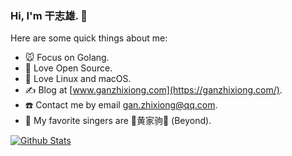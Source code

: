 ### Hi, I'm 干志雄. 👋

<!--events start -->

<!--
<a href="https://github.com/wuhan005?tab=repositories">
  <img align="right" src="https://github-readme-stats.vercel.app/api?username=ganzhixiong&theme=tokyonight&show_icons=true" width="45%" />
</a>
-->

Here are some quick things about me:

- 🐭 Focus on Golang.
- 🤝 Love Open Source.
- 🍎 Love Linux and macOS.
- ✍️ Blog at [www.ganzhixiong.com](https://ganzhixiong.com/).
- ☎️ Contact me by email <gan.zhixiong@qq.com>.
- 🤟 My favorite singers are 🎸黄家驹🎸 (Beyond).

[![Github Stats](https://github-readme-stats.vercel.app/api?username=ganzhixiong&theme=tokyonight&show_icons=true)](https://github.com/ganzhixiong)

<!--
**GanZhiXiong/ganzhixiong** is a ✨ _special_ ✨ repository because its `README.md` (this file) appears on your GitHub profile.

Here are some ideas to get you started:

- 🔭 I’m currently working on ...
- 🌱 I’m currently learning ...
- 👯 I’m looking to collaborate on ...
- 🤔 I’m looking for help with ...
- 💬 Ask me about ...
- 📫 How to reach me: ...
- 😄 Pronouns: ...
- ⚡ Fun fact: ...
-->
